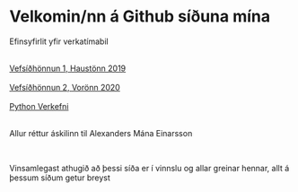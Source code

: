 <html>
    <head>
            <link rel="stylesheet" href="efnisyfirlit/efnisyfirlit.css.css">
    </head>
    <body>
        <h1>Velkomin/nn á Github síðuna mína</h1>
        <p>Efinsyfirlit yfir verkatímabil</p>
            <br>
                <a href="https://alexander-mani.github.io/2019-Haust/">Vefsíðhönnun 1, Haustönn 2019</a>
            <br>
            <br>    
                <a href="https://alexander-mani.github.io/2020-Vor/">Vefsíðhönnun 2, Vorönn 2020<a>
            <br>
            <br> 
                <a href="https://alexander-mani.github.io/py_project/">Python Verkefni<a>
            <br>
            <br> 
        <p>Allur réttur áskilinn til Alexanders Mána Einarsson</p>
            <br>
        <p>Vinsamlegast athugið að þessi síða er í vinnslu og allar greinar hennar, allt á þessum síðum getur breyst</p>
            <br>





